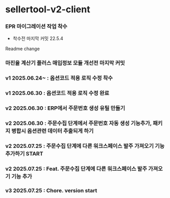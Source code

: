 # sellertool-v2-client

### EPR 마이그레이션 작업 착수
- 착수전 마지막 커밋 22.5.4

Readme change

### 마진율 계산기 플러스 매입정보 모듈 개선전 마지막 커밋

### v1 2025.06.24~ : 옵션코드 적용 로직 수정 착수
### v1 2025.06.30 : 옵션코드 적용 로직 수정 완료

### v2 2025.06.30 : ERP에서 주문번호 생성 유틸 만들기
### v2 2025.06.30 : 주문수집 단계에서 주문번호 자동 생성 기능추가, 패키지 병합시 옵션관련 데이터 추출되게 하기
### v2 2025.07.25 : 주문수집 단계에 다른 워크스페이스 발주 가져오기 기능 추가하기 START
### v2 2025.07.25 : Feat. 주문수집 단계에 다른 워크스페이스 발주 가져오기 기능 추가

### v3 2025.07.25 : Chore. version start